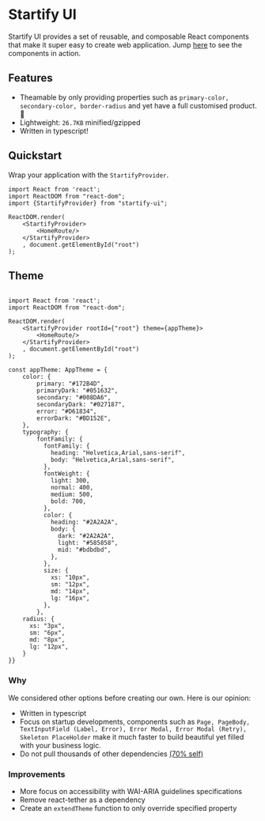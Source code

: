 # Startify UI

Startify UI provides a set of reusable, and composable React components that make it super easy to create web
application. Jump [here](https://ahpoi.github.io/startify-ui) to see the components in action.

## Features

- Theamable by only providing properties such as `primary-color, secondary-color, border-radius` and yet have a full
  customised product. 🚀
- Lightweight: `26.7KB` minified/gzipped
- Written in typescript!

## Quickstart

Wrap your application with the `StartifyProvider`.

```tsx
import React from 'react';
import ReactDOM from "react-dom";
import {StartifyProvider} from "startify-ui";

ReactDOM.render(
    <StartifyProvider>
        <HomeRoute/>
    </StartifyProvider>
    , document.getElementById("root")
);

```

## Theme

```tsx

import React from 'react';
import ReactDOM from "react-dom";

ReactDOM.render(
    <StartifyProvider rootId={"root"} theme={appTheme}>
        <HomeRoute/>
    </StartifyProvider>
    , document.getElementById("root")
);

const appTheme: AppTheme = {
    color: {
        primary: "#172B4D",
        primaryDark: "#051632",
        secondary: "#008DA6",
        secondaryDark: "#027187",
        error: "#D61834",
        errorDark: "#BD152E",
    },
    typography: {
        fontFamily: {
          fontFamily: {
            heading: "Helvetica,Arial,sans-serif",
            body: "Helvetica,Arial,sans-serif",
          },
          fontWeight: {
            light: 300,
            normal: 400,
            medium: 500,
            bold: 700,
          },
          color: {
            heading: "#2A2A2A",
            body: {
              dark: "#2A2A2A",
              light: "#585858",
              mid: "#bdbdbd",
            },
          },
          size: {
            xs: "10px",
            sm: "12px",
            md: "14px",
            lg: "16px",
          },
        },
    radius: {
      xs: "3px",
      sm: "6px",
      md: "8px",
      lg: "12px",
    }
}}
```

### Why

We considered other options before creating our own. Here is our opinion:

- Written in typescript
- Focus on startup developments, components such as `Page, PageBody, TextInputField (Label, Error), Error Modal, Error Modal (Retry),
  Skeleton PlaceHolder` make it much faster to build beautiful yet filled with your business
  logic.
- Do not pull thousands of other dependencies [(70% self)](https://bundlephobia.com/result?p=startify-ui)

### Improvements

- More focus on accessibility with WAI-ARIA guidelines specifications
- Remove react-tether as a dependency
- Create an `extendTheme` function to only override specified property